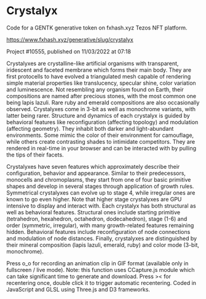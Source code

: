 # Crystalyx

Code for a GENTK generative token on fxhash.xyz Tezos NFT platform.

https://www.fxhash.xyz/generative/slug/crystalyx

Project #10555, published on 11/03/2022 at 07:18

Crystalyxes are crystalline-like artificial organisms with transparent, iridescent and faceted membrane which forms their main body. They are first protocells to have evolved a triangulated mesh capable of rendering simple material properties like translucency, specular shine, color variation and luminescence. Not resembling any organism found on Earth, their compositions are named after precious stones, with the most common one being lapis lazuli. Rare ruby and emerald compositions are also occasionally observed. Crystalyxes come in 3-bit as well as monochrome variants, with latter being rarer. Structure and dynamics of each crystalyx is guided by behavioral features like reconfiguration (affecting topology) and modulation (affecting geometry). They inhabit both darker and light-abundant environments. Some mimic the color of their environment for camouflage, while others create contrasting shades to intimidate competitors. They are rendered in real-time in your browser and can be interacted with by pulling the tips of their facets.

Crystalyxes have seven features which approximately describe their configuration, behavior and appearance. Similar to their predecessors, monocells and chromoplasms, they start from one of four basic primitive shapes and develop in several stages through application of growth rules. Symmetrical crystalyxes can evolve up to stage 4, while irregular ones are known to go even higher. Note that higher stage crystalyxes are GPU intensive to display and interact with. Each crystalyx has both structural as well as behavioral features. Structural ones include starting primitive (tetrahedron, hexahedron, octahedron, dodecahedron), stage (1-6) and order (symmetric, irregular), with many growth-related features remaining hidden. Behavioral features include reconfiguration of node connections and modulation of node distances. Finally, crystalyxes are distinguished by their mineral composition (lapis lazuli, emerald, ruby) and color mode (3-bit, monochrome).

Press o_o for recording an animation clip in GIF format (available only in fullscreen / live mode). Note: this function uses CCapture.js module which can take significant time to generate and download. Press >< for recentering once, double click it to trigger automatic recentering. Coded in JavaScript and GLSL using Three.js and D3 frameworks.
